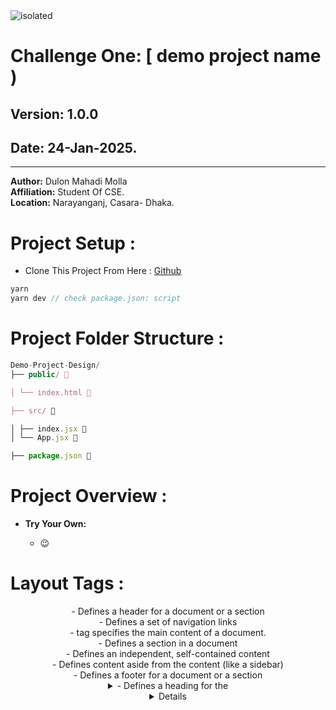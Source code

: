 <img src="./_assets/frontend.png" alt="isolated" width="full" style="margin: 0 auto;"/>

# Challenge One: [ demo project name )

## **Version:** 1.0.0

## **Date:** 24-Jan-2025.

---

**Author:** Dulon Mahadi Molla  
**Affiliation:** Student Of CSE.  
**Location:** Narayanganj, Casara- Dhaka.

# Project Setup :

- Clone This Project From Here : [Github](https://github.com/14HAK/monster.git)
```javascript
yarn
yarn dev // check package.json: script
```
# Project Folder Structure :

```javascript
Demo-Project-Design/
├── public/ 📂

│ └── index.html 📝

├── src/ 📂

│ ├── index.jsx 📝
│ └── App.jsx 📝

├── package.json 📝
```



# Project Overview :
- **Try Your Own:**

  - 😉



# Layout Tags :
<header> - Defines a header for a document or a section
<nav> - Defines a set of navigation links
<main> -  tag specifies the main content of a document.
<section> - Defines a section in a document
<article> - Defines an independent, self-contained content
<aside> - Defines content aside from the content (like a sidebar)
<footer> - Defines a footer for a document or a section
<details> - Defines additional details that the user can open and close on demand
<summary> - Defines a heading for the <details> element

# Packages [yarn environment] :

[![NPM Version][npm-image]][npm-url]

[npm-image]: https://badgen.net/npm/v/batch
[npm-url]: https://npmjs.org/package/batch